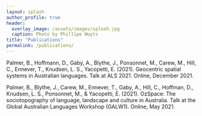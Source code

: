 ```yaml
---
layout: splash
author_profile: true
header:
  overlay_image: /assets/images/splash.jpg
  caption: Photo by Phillipe Wuyts
title: "Publications"
permalink: /publications/
---
```


Palmer, B., Hoffmann, D., Gaby, A., Blythe, J., Ponsonnet, M., Carew, M., Hill, C., Ennever, T., Knudsen, L. S., Yacopetti, E. (2021). Geocentric spatial systems in Australian languages.  Talk at ALS 2021. Online, December 2021.

Palmer, B., Blythe, J., Carew, M., Ennever, T., Gaby, A., Hill, C., Hoffman, D., Knudsen, L. S., Ponsonnet, M., & Yacopetti, E. (2021). OzSpace: The sociotopography of language, landscape and culture in Australia. Talk at the Global Australian Languages Workshop (GALW1). Online, May 2021.
